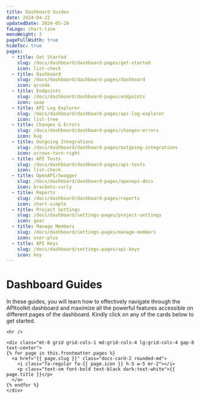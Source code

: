 ```yaml
---
title: Dashboard Guides
date: 2024-04-22
updatedDate: 2024-05-28
faLogo: chart-line
menuWeight: 3
pageFullWidth: true
hideToc: true
pages:
  - title: Get Started
    slug: /docs/dashboard/dashboard-pages/get-started
    icon: list-check
  - title: Dashboard
    slug: /docs/dashboard/dashboard-pages/dashboard
    icon: qrcode
  - title: Endpoints
    slug: /docs/dashboard/dashboard-pages/endpoints
    icon: swap
  - title: API Log Explorer
    slug: /docs/dashboard/dashboard-pages/api-log-explorer
    icon: list-tree
  - title: Changes & Errors
    slug: /docs/dashboard/dashboard-pages/changes-errors
    icon: bug
  - title: Outgoing Integrations
    slug: /docs/dashboard/dashboard-pages/outgoing-integrations
    icon: arrows-turn-right
  - title: API Tests
    slug: /docs/dashboard/dashboard-pages/api-tests
    icon: list-check
  - title: OpenAPI/Swagger
    slug: /docs/dashboard/dashboard-pages/openapi-docs
    icon: brackets-curly
  - title: Reports
    slug: /docs/dashboard/dashboard-pages/reports
    icon: chart-simple
  - title: Project Settings
    slug: /docs/dashboard/settings-pages/project-settings
    icon: gear
  - title: Manage Members
    slug: /docs/dashboard/settings-pages/manage-members
    icon: user-plus
  - title: API Keys
    slug: /docs/dashboard/settings-pages/api-keys
    icon: key
---
```


# Dashboard Guides

In these guides, you will learn how to effectively navigate through the APItoolkit dashboard and maximize all the powerful features accessible on different pages of the dashboard. Kindly click on any of the cards below to get started.

```=html
<hr />
```

```=html
<div class="mt-8 grid grid-cols-1 md:grid-cols-4 lg:grid-cols-4 gap-8 text-center">
{% for page in this.frontmatter.pages %}
  <a href="{{ page.slug }}" class="docs-card-2 rounded-md">
    <i class="fa-regular fa-{{ page.icon }} h-5 w-5 mr-2"></i>
    <p class="text-sm font-bold text-black dark:text-white">{{ page.title }}</p>
  </a>
{% endfor %}
</div>
```

